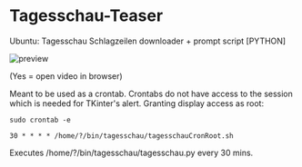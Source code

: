 # Tagesschau-Teaser
Ubuntu: Tagesschau Schlagzeilen downloader + prompt script [PYTHON]

![preview](https://i.imgur.com/0ZQtQ34.png)

(Yes = open video in browser)

Meant to be used as a crontab. Crontabs do not have access to the session which is needed for TKinter's alert. Granting display access as root:

	sudo crontab -e

	30 * * * * /home/?/bin/tagesschau/tagesschauCronRoot.sh
	
Executes /home/?/bin/tagesschau/tagesschau.py every 30 mins.
